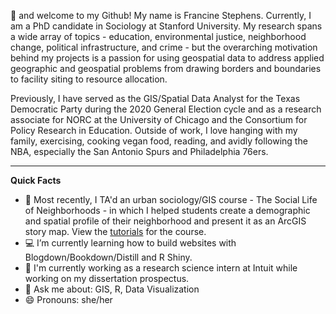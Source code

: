 👋 and welcome to my Github! My name is Francine Stephens. Currently, I am a PhD candidate in Sociology at Stanford University. My research spans a wide array of topics - education, environmental justice, neighborhood change, political infrastructure, and crime - but the overarching motivation behind my projects is a passion for using geospatial data to address applied geographic and geospatial problems from drawing borders and boundaries to facility siting to resource allocation.

Previously, I have served as the GIS/Spatial Data Analyst for the Texas Democratic Party during the 2020 General Election cycle and as a research associate for NORC at the University of Chicago and the Consortium for Policy Research in Education. Outside of work, I love hanging with my family, exercising, cooking vegan food, reading, and avidly following the NBA, especially the San Antonio Spurs and Philadelphia 76ers.

******

**Quick Facts**
- 🔭 Most recently, I TA'd an urban sociology/GIS course - The Social Life of Neighborhoods - in which I helped students create a demographic and spatial profile of their neighborhood and present it as an ArcGIS story map. View the [tutorials](https://bookdown.org/fis/social-life-of-neighborhoods/#) for the course.
- 💻 I’m currently learning how to build websites with Blogdown/Bookdown/Distill and R Shiny. 
- 🌱 I'm currently working as a research science intern at Intuit while working on my dissertation prospectus. 
- 💬 Ask me about: GIS, R, Data Visualization
- 😄 Pronouns: she/her

<!---
francine-stephens/francine-stephens is a ✨ special ✨ repository because its `README.md` (this file) appears on your GitHub profile.
You can click the Preview link to take a look at your changes.
--->
